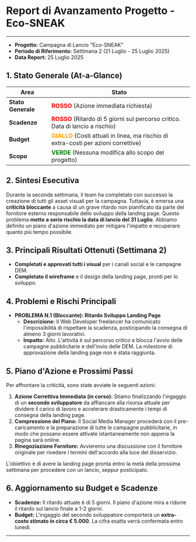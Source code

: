 
# Report di Avanzamento Progetto - Eco-SNEAK

---

- **Progetto:** Campagna di Lancio "Eco-SNEAK"
- **Periodo di Riferimento:** Settimana 2 (21 Luglio - 25 Luglio 2025)
- **Data Report:** 25 Luglio 2025

## 1. Stato Generale (At-a-Glance)

| Area              | Stato                                                                                                |
| ----------------- | ---------------------------------------------------------------------------------------------------- |
| **Stato Generale**| <span style="color:red">**ROSSO**</span> (Azione immediata richiesta)                                  |
| **Scadenze**      | <span style="color:red">**ROSSO**</span> (Ritardo di 5 giorni sul percorso critico. Data di lancio a rischio) |
| **Budget**        | <span style="color:orange">**GIALLO**</span> (Costi attuali in linea, ma rischio di extra-costi per azioni correttive) |
| **Scopo**         | <span style="color:green">**VERDE**</span> (Nessuna modifica allo scopo del progetto)                           |

## 2. Sintesi Esecutiva

Durante la seconda settimana, il team ha completato con successo la creazione di tutti gli asset visuali per la campagna. Tuttavia, è emersa una **criticità bloccante** a causa di un grave ritardo non pianificato da parte del fornitore esterno responsabile dello sviluppo della landing page. Questo problema **mette a serio rischio la data di lancio del 31 Luglio**. Abbiamo definito un piano d'azione immediato per mitigare l'impatto e recuperare quanto più tempo possibile.

## 3. Principali Risultati Ottenuti (Settimana 2)

- **Completati e approvati tutti i visual** per i canali social e le campagne DEM.
- **Completato il wireframe** e il design della landing page, pronti per lo sviluppo.

## 4. Problemi e Rischi Principali

- **PROBLEMA N.1 (Bloccante): Ritardo Sviluppo Landing Page**
  - **Descrizione:** Il Web Developer freelancer ha comunicato l'impossibilità di rispettare la scadenza, posticipando la consegna di almeno 3 giorni lavorativi.
  - **Impatto:** Alto. L'attività è sul percorso critico e blocca l'avvio delle campagne pubblicitarie e dell'invio delle DEM. La milestone di approvazione della landing page non è stata raggiunta.

## 5. Piano d'Azione e Prossimi Passi

Per affrontare la criticità, sono state avviate le seguenti azioni:

1.  **Azione Correttiva Immediata (in corso):** Stiamo finalizzando l'ingaggio di un **secondo sviluppatore** da affiancare alla risorsa attuale per dividere il carico di lavoro e accelerare drasticamente i tempi di consegna della landing page.
2.  **Compressione del Piano:** Il Social Media Manager procederà con il pre-caricamento e la preparazione di tutte le campagne pubblicitarie, in modo che possano essere attivate istantaneamente non appena la pagina sarà online.
3.  **Rinegoziazione Fornitore:** Avvieremo una discussione con il fornitore originale per rivedere i termini dell'accordo alla luce del disservizio.

L'obiettivo è di avere la landing page pronta entro la metà della prossima settimana per procedere con un lancio, seppur posticipato.

## 6. Aggiornamento su Budget e Scadenze

- **Scadenze:** Il ritardo attuale è di 5 giorni. Il piano d'azione mira a ridurre il ritardo sul lancio finale a 1-2 giorni.
- **Budget:** L'ingaggio del secondo sviluppatore comporterà un **extra-costo stimato in circa € 5.000**. La cifra esatta verrà confermata entro lunedì.

---
